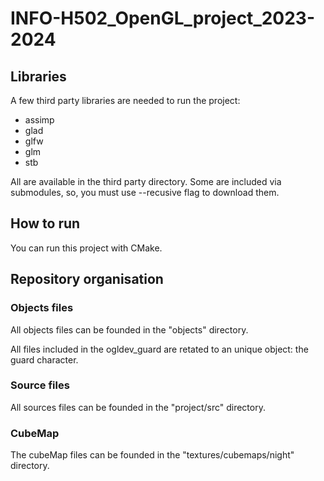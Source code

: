 # INFO-H502_OpenGL_project_2023-2024

## Libraries

A few third party libraries are needed to run the project:

- assimp
- glad
- glfw
- glm
- stb

All are available in the third party directory. Some are included via submodules, so, you must use --recusive flag to download them.

## How to run

You can run this project with CMake.

## Repository organisation

### Objects files

All objects files can be founded in the "objects" directory. <br/>

All files included in the ogldev_guard are retated to an unique object: the guard character.

### Source files

All sources files can be founded in the "project/src" directory.

### CubeMap

The cubeMap files can be founded in the "textures/cubemaps/night" directory.

